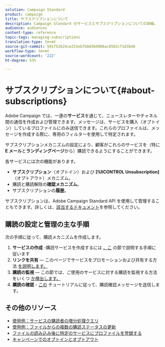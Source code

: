 ```yaml
---
solution: Campaign Standard
product: campaign
title: サブスクリプションについて
description: Campaign Standard のサービスとサブスクリプションについての詳細。
audience: audiences
content-type: reference
topic-tags: managing-subscriptions
translation-type: tm+mt
source-git-commit: 501f52624ce253eb7b0d36d908ac8502cf1d3b48
workflow-type: tm+mt
source-wordcount: '222'
ht-degree: 53%

---
```



# サブスクリプションについて{#about-subscriptions}

Adobe Campaign では、一連の&#x200B;**サービス**&#x200B;を通じて、ニュースレターやチャネル間の通信を作成および管理できます。メッセージは、サービスを購入（オプトイン）しているプロファイルにのみ送信できます。これらのプロファイルは、メッセージを作成する際に、専用のフィルターを使用して特定されます。

サブスクリプションメカニズムの設定により、顧客がこれらのサービスを（特に **E メール**&#x200B;と&#x200B;**ランディングページ**&#x200B;から）購読できるようにすることができます。

各サービスには次の機能があります。

* **サブスクリプション**（オプトイン）および **[!UICONTROL Unsubscription]**（オプトアウト）メカニズム。
* 購読と購読解除の&#x200B;**確認メカニズム**。
* サブスクリプションの&#x200B;**履歴**。

サブスクリプションは、Adobe Campaign Standard API を使用して管理することもできます。詳しくは、[該当するドキュメント](../../api/using/creating-a-service.md)を参照してください。

## 購読の設定と管理の主な手順

次の手順に従って、購読メカニズムを作成します。

1. **サービスの作成** -購読サービスを作成するには [、こ](../../audiences/using/creating-a-service.md) の節で説明する手順に従います
1. **リンクを共有**  — このページでサービスをプロモーションおよび共有する方法 [を説明します。](../../audiences/using/promoting-a-service.md)
1. **購読の監視**  — この節では、ご使用のサービスに対する購読を監視する方法をいくつ [か検出します。](../../audiences/using/monitoring-subscriptions.md)
1. **購読の確認** - [この](../../audiences/using/confirming-subscription-to-a-service.md) チュートリアルに従って、購読確認メッセージを送信します。

## その他のリソース

* [使用例：サービスの購読者の増分処理クエリ](../../automating/using/incremental-query-on-subscribers.md)
* [使用例：ファイルからの複数の購読ステータスの更新](../../automating/using/updating-subscriptions-from-file.md)
* [ファイルの読み込み後に特定のサービスにプロファイルを登録する](../../automating/using/subscribing-profiles-from-file.md)
* [キャンペーンでのオプトインとオプトアウト](../../audiences/using/about-opt-in-and-opt-out-in-campaign.md)

